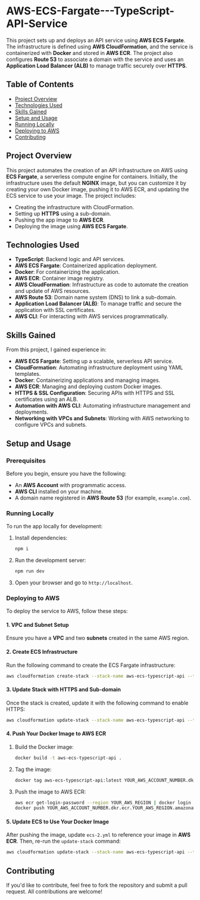 # AWS-ECS-Fargate---TypeScript-API-Service
This project sets up and deploys an API service using **AWS ECS Fargate**. The infrastructure is defined using **AWS CloudFormation**, and the service is containerized with **Docker** and stored in **AWS ECR**. The project also configures **Route 53** to associate a domain with the service and uses an **Application Load Balancer (ALB)** to manage traffic securely over **HTTPS**.

## Table of Contents
- [Project Overview](#project-overview)
- [Technologies Used](#technologies-used)
- [Skills Gained](#skills-gained)
- [Setup and Usage](#setup-and-usage)
- [Running Locally](#running-locally)
- [Deploying to AWS](#deploying-to-aws)
- [Contributing](#contributing)

## Project Overview
This project automates the creation of an API infrastructure on AWS using **ECS Fargate**, a serverless compute engine for containers. Initially, the infrastructure uses the default **NGINX** image, but you can customize it by creating your own Docker image, pushing it to AWS ECR, and updating the ECS service to use your image. The project includes:
- Creating the infrastructure with CloudFormation.
- Setting up **HTTPS** using a sub-domain.
- Pushing the app image to **AWS ECR**.
- Deploying the image using **AWS ECS Fargate**.

## Technologies Used
- **TypeScript**: Backend logic and API services.
- **AWS ECS Fargate**: Containerized application deployment.
- **Docker**: For containerizing the application.
- **AWS ECR**: Container image registry.
- **AWS CloudFormation**: Infrastructure as code to automate the creation and update of AWS resources.
- **AWS Route 53**: Domain name system (DNS) to link a sub-domain.
- **Application Load Balancer (ALB)**: To manage traffic and secure the application with SSL certificates.
- **AWS CLI**: For interacting with AWS services programmatically.

## Skills Gained
From this project, I gained experience in:
- **AWS ECS Fargate**: Setting up a scalable, serverless API service.
- **CloudFormation**: Automating infrastructure deployment using YAML templates.
- **Docker**: Containerizing applications and managing images.
- **AWS ECR**: Managing and deploying custom Docker images.
- **HTTPS & SSL Configuration**: Securing APIs with HTTPS and SSL certificates using an ALB.
- **Automation with AWS CLI**: Automating infrastructure management and deployments.
- **Networking with VPCs and Subnets**: Working with AWS networking to configure VPCs and subnets.

## Setup and Usage

### Prerequisites
Before you begin, ensure you have the following:
- An **AWS Account** with programmatic access.
- **AWS CLI** installed on your machine.
- A domain name registered in **AWS Route 53** (for example, `example.com`).

### Running Locally
To run the app locally for development:
1. Install dependencies:
   ```bash
   npm i
   ```
2. Run the development server:
   ```bash
   npm run dev
   ```
3. Open your browser and go to `http://localhost`.

### Deploying to AWS

To deploy the service to AWS, follow these steps:

#### 1. VPC and Subnet Setup
Ensure you have a **VPC** and two **subnets** created in the same AWS region.

#### 2. Create ECS Infrastructure
Run the following command to create the ECS Fargate infrastructure:
```bash
aws cloudformation create-stack --stack-name aws-ecs-typescript-api --template-body file://./ecs-1.yml --capabilities CAPABILITY_NAMED_IAM --parameters ParameterKey=VPCID,ParameterValue=YOUR_VPC_ID ParameterKey=Subnet1ID,ParameterValue=YOUR_SUBNET_1_ID ParameterKey=Subnet2ID,ParameterValue=YOUR_SUBNET_2_ID ParameterKey=DomainName,ParameterValue=YOUR_DOMAIN_NAME.com
```

#### 3. Update Stack with HTTPS and Sub-domain
Once the stack is created, update it with the following command to enable HTTPS:
```bash
aws cloudformation update-stack --stack-name aws-ecs-typescript-api --template-body file://./ecs-2.yml --capabilities CAPABILITY_NAMED_IAM --parameters ParameterKey=Subnet1ID,ParameterValue=YOUR_SUBNET_1_ID ParameterKey=Subnet2ID,ParameterValue=YOUR_SUBNET_2_ID ParameterKey=VPCID,ParameterValue=YOUR_VPC_ID ParameterKey=DomainName,ParameterValue=YOUR_DOMAIN_NAME.com
```

#### 4. Push Your Docker Image to AWS ECR
1. Build the Docker image:
   ```bash
   docker build -t aws-ecs-typescript-api .
   ```
2. Tag the image:
   ```bash
   docker tag aws-ecs-typescript-api:latest YOUR_AWS_ACCOUNT_NUMBER.dkr.ecr.YOUR_AWS_REGION.amazonaws.com/aws-ecs-typescript-api:latest
   ```
3. Push the image to AWS ECR:
   ```bash
   aws ecr get-login-password --region YOUR_AWS_REGION | docker login --username AWS --password-stdin YOUR_AWS_ACCOUNT_NUMBER.dkr.ecr.YOUR_AWS_REGION.amazonaws.com
   docker push YOUR_AWS_ACCOUNT_NUMBER.dkr.ecr.YOUR_AWS_REGION.amazonaws.com/aws-ecs-typescript-api:latest
   ```

#### 5. Update ECS to Use Your Docker Image
After pushing the image, update `ecs-2.yml` to reference your image in **AWS ECR**. Then, re-run the `update-stack` command:
```bash
aws cloudformation update-stack --stack-name aws-ecs-typescript-api --template-body file://./ecs-2.yml --capabilities CAPABILITY_NAMED_IAM --parameters ParameterKey=Subnet1ID,ParameterValue=YOUR_SUBNET_1_ID ParameterKey=Subnet2ID,ParameterValue=YOUR_SUBNET_2_ID ParameterKey=VPCID,ParameterValue=YOUR_VPC_ID ParameterKey=DomainName,ParameterValue=YOUR_DOMAIN_NAME.com
```

## Contributing
If you'd like to contribute, feel free to fork the repository and submit a pull request. All contributions are welcome!
